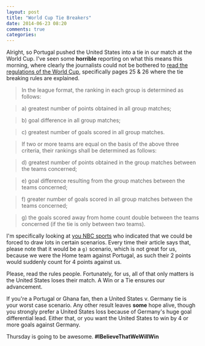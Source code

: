 ```yaml
---
layout: post
title: "World Cup Tie Breakers"
date: 2014-06-23 08:20
comments: true
categories: 
---
```


Alright, so Portugal pushed the United States into a tie in our match at the World Cup.  I've seen some **horrible** reporting on what this means this morning, where clearly the journalists could not be bothered to [read the regulations of the World Cup](http://resources.fifa.com/mm/document/tournament/competition/01/47/38/17/regulationsfwcbrazil2014_update_e_neutral.pdf), specifically pages 25 & 26 where the tie breaking rules are explained.

> In the league format, the ranking in each group is determined as follows:

> a) greatest number of points obtained in all group matches;

> b) goal difference in all group matches;

> c) greatest number of goals scored in all group matches.

> If two or more teams are equal on the basis of the above three criteria, their rankings shall be determined as follows:

> d) greatest number of points obtained in the group matches between the teams concerned;

> e) goal difference resulting from the group matches between the teams concerned;

> f) greater number of goals scored in all group matches between the teams concerned;

> g) the goals scored away from home count double between the teams concerned (if the tie is only between two teams).

I'm specifically looking at [you NBC sports](http://prosoccertalk.nbcsports.com/2014/06/22/2014-world-cup-united-states-fifa-usa-group-g-tiebreaker-scenarios-advance) who indicated that we could be forced to draw lots in certain scenarios.  Every time their article says that, please note that it would be a `g)` scenario, which is not great for us, because we were the Home team against Portugal, as such their 2 points would suddenly count for 4 points against us.

Please, read the rules people.  Fortunately, for us, all of that only matters is the United States loses their match.  A Win or a Tie ensures our advancement.

If you're a Portugal or Ghana fan, then a United States v. Germany tie is your worst case scenario.  Any other result leaves **some** hope alive, though you strongly prefer a United States loss because of Germany's huge goal differential lead.  Either that, or you want the United States to win by 4 or more goals against Germany.

Thursday is going to be awesome. **#IBelieveThatWeWillWin**